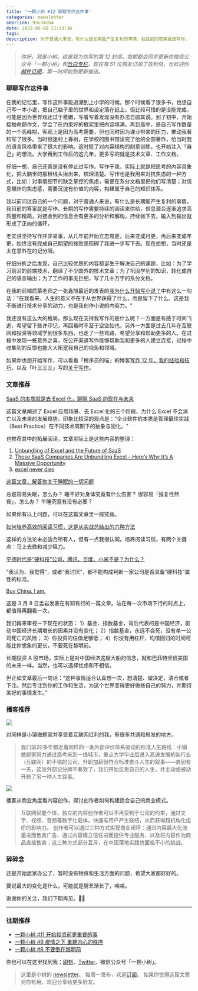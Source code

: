 ```yaml
---
title: '一颗小树 #12 聊聊写作这件事'
categories: newsletter
abbrlink: 93c34cb4
date: 2022-05-08 21:13:36
tags:
description: 对于普通人来说，有什么是长期能产生复利的事情，我目前的答案就是写作。
---
```

> *你好，我是小树。这是我为你写的第 12 封信。每期都会同步更新在微信公众号「一颗小树」和[竹白专栏](https://xiaoshu.zhubai.love)。现在有 51 位朋友订阅了这封信，也欢迎你[邮件订阅](https://xiaoshu.zhubai.love)，第一时间收到更新推送。*

### 聊聊写作这件事

在我的记忆里，写作这件事能追溯到上小学的时候。那个时候看了很多书，也想自己写一本小说，把自己脑子里的世界和设定落在纸上。但比较可惜的是没能完成，可能是因为世界观还过于稚嫩，写着写着发现没有办法自圆其说。到了初中，开始接触命题作文，学会了在约束好的框架里把内容填满。再到高中，是自己写作数量的一个高峰期，客观上是因为高考需要，但也同时因为课业带来的压力，推动我看和写了很多。当时很迷村上春树，在学校的图书馆读完了他的全部著作，给当时我的语言风格带来了很大的影响。这时除了对内容结构的刻意训练，也开始注入「自己」的想法。大学再到工作后的这几年，更多写的就是技术文章、工作文档。

仔细一想，自己还真是没有停止过写作。写作于我，实际上就是把思考的内容具象化，把大脑里的那根线头揪出来，梳理清楚。写作也是我用来对抗焦虑的一种方式，比如：对事情细节的缺乏掌控的焦虑，需要在系分文档里把他们写清楚；对信息爆炸的焦虑感，需要沉淀有价值的内容，构建属于自己的知识体系。

我以前问过自己的一个问题，对于普通人来说，有什么是长期能产生复利的事情，我目前的答案就是写作。长期的写作需要持续的阅读来供给，信息源会逐渐追求高质量和精简，对接收到的信息会有更多的分析和解构，持续做下去，输入到输出就形成了正向的循环。

老实讲坚持写作并非易事，从几年前开始立志周更，后来变成月更，再后来变成年更，始终没有完成自己期望的挫败感阻碍了我进一步写下去。现在想想，当时还是太在意外在的记分牌。

仔细分析之后发现，自己比较优质的内容都诞生于解决自己的课题，比如：为了学习前沿的前端技术，翻译了不少国外的技术文章；为了巩固学到的知识，转化成自己的语言输出；为了工作的事无巨细，写了几十万字的系分文档。

在我的前端启蒙老师之一张鑫旭最近的发表的[我为什么开始写小说？](http://mp.weixin.qq.com/s?__biz=MzI5MTA4ODA3NQ==&mid=2247483804&idx=1&sn=6dc04c1aca661d09138ed8dfd7f5bba5&chksm=ec14b238db633b2e0c201570eaa7ba299ae79da3fbd362c3731721df745448a29353ccee82f7&mpshare=1&scene=1&srcid=0506YpjBVlTdJjNDgojOnHqo&sharer_sharetime=1651816524552&sharer_shareid=4c63140522fe404b48188e25cc789c37#rd)中有这么一句话："在我看来，人生的意义不在于从世界获得了什么，而是留下了什么。这是我不断进行技术分享的动力，也是我创作小说的内驱力。"

我还没有这么大的格局，那么现在支持我写作的是什么呢？一方面是有感于时间飞逝，希望留下些许印记，再回看时不至于空空如也。另外一方面是过去几年在互联网和投资等领域学到很多东西，也走了一些弯路，希望分享和帮助更多的人。在过程中发现一桩意外之喜，在公开渠道写作能够帮助我和更多的人建立连接，过程中收集到的反馈也能大大拓宽我自己的视角和领域。

如果你也想开始写作，可以看看「程序员的喵」的博客[写作 12 年，我的经验和技巧](https://catcoding.me/p/writing-for-joy/)，以及「叶三三三」写的[关于写作](http://mp.weixin.qq.com/s?__biz=MzU4ODg1NjU5MQ==&mid=2247484126&idx=1&sn=e33419714c474d31eda9e50f16532224&chksm=fdd72ebecaa0a7a881a6c4d57f76938875a37a9945ed509da9128d10a1a6ad33162e18cbffea&mpshare=1&scene=1&srcid=0505I2LgqmnfVInZJotE7ykQ&sharer_sharetime=1651731707974&sharer_shareid=4c63140522fe404b48188e25cc789c37#rd)。

### 文章推荐

[SaaS 的本质就是去 Excel 化，聊聊 SaaS 的现在与未来](http://mp.weixin.qq.com/s?__biz=MzU4NDcyMTc4MQ==&mid=2247483805&idx=1&sn=8a12358c867b2b2d9e4067616cbf95b2&chksm=fd943587cae3bc9198f427310352aaf8074c9a6fb92973bb871c51853d2543d44edbc80e1ccc&mpshare=1&scene=1&srcid=05063SdiMp5pS9OB0k76WRNn&sharer_sharetime=1651832339666&sharer_shareid=4c63140522fe404b48188e25cc789c37#rd)

这篇文章阐述了 Excel 应用场景、去 Excel 化的三个阶段、为什么 Excel 不会消亡以及未来的发展趋势。印象比较深的观点是："企业软件的本质是管理最佳实践（Best Practice）在不同技术周期下的抽象与固化。"

也推荐其中的拓展阅读，文章实际上是这些内容的整理：
1. [Unbundling of Excel and the Future of SaaS](https://www.venturescale.to/post/unbundling-of-excel-and-the-future-of-saas)
2. [These SaaS Companies Are Unbundling Excel – Here’s Why It’s A Massive Opportunity](https://foundationinc.co/lab/the-saas-opportunity-of-unbundling-excel/)
3. [excel never dies](https://www.notboring.co/p/excel-never-dies)

[这篇文章，解答你关于睡眠的一切问题](http://mp.weixin.qq.com/s?__biz=MzAxNTY0NjEzNg==&mid=2247486863&idx=1&sn=44e07771737a89fd9c317902e368e7ca&chksm=9b81a158acf6284e8feae8b2a457b84f6c5dc791f2dfed7673aa6ca2b631272b1fe006fd6ed3&mpshare=1&scene=1&srcid=0505r23wT3Qt0sfPUH8XO1Oh&sharer_sharetime=1651758377457&sharer_shareid=4c63140522fe404b48188e25cc789c37#rd)

总是容易失眠，怎么办？
睡不好对身体究竟有什么伤害？
很容易「报复性熬夜」，怎么办？
午睡究竟有没有必要？

如果你有以上问题，可以在这篇文章里一探究竟。

[如何培养高效的阅读习惯，这是从实战总结出的六种方法](https://mp.weixin.qq.com/s/dd8mgBqVnrQLp-jge3qKYw)

这样的方法论未必适合所有人，但有一点我很认同。培养阅读习惯，有两个关键点：马上去做和减少阻力。

[宁德时代是“硬科技”公司，腾讯、百度、小米不是？为什么？](http://mp.weixin.qq.com/s?__biz=MzIxMDgyMTM0NQ==&mid=2247494433&idx=1&sn=e89888eb32f718f407f858175732810a&chksm=975c62afa02bebb970a10b01e60d8b8e10049e44dabb13b552570c26751dc767645260eed46d&mpshare=1&scene=1&srcid=0505BQR1h03tIegPxJa3Ut0Z&sharer_sharetime=1651736724613&sharer_shareid=4c63140522fe404b48188e25cc789c37#rd)

“我认为、我觉得”，或者“我讨厌”，都不能构成判断一家公司是否具备“硬科技”属性的标准。

[Buy China. I am.](https://youzhiyouxing.cn/n/materials/1185)

这是 3 月 8 日孟岩发表在有知有行的一篇文章。站在每一次市场下行的时点上，都值得再翻看一次。

我们再来审视一下现在的状态：
1）基金、指数基金，背后代表的是中国经济，驱动中国经济长期增长的因素并没有变化；
2）指数基金，永远不会死，没有单一公司死亡的风险；
3）你投资的估值足够低；
4）你没有用杠杆，均值回归的时间可能比你想象的更长，不要死在黎明前。

长期投资 A 股市场，实际上是对中国经济这艘大船的信念，就和巴菲特坚信美国的未来一样。当然，也可以选择忧虑和不相信。

但正如文章最后一句话：“这种事情适合认真想一次，想清楚、做决定，清仓或者下注。然后专注到你的工作和生活，为这个世界变得更好做些自己的努力，并期待美好的事情发生。”

### 播客推荐

![](/images/newsletter-12/1.jpeg)

对同样是小镇做题家并享受着互联网红利的我，有很多共通和启发的地方。

> 我们前20多年都走着同样的一条外部评价体系驱动的标准人生路线：小镇做题家努力通过高考来到一线城市，重点大学毕业后进入高速发展的新行业（互联网）的不错的公司，升职加薪很符合标准奋斗人生的叙事——直到有一天，这张外部记分牌不奏效了，我们开始反思自己的人生，并主动或被动开启了另一种人生叙事。

![](/images/newsletter-12/2.jpeg)

播客从商业角度看内容创作，探讨创作者如何构建适合自己的商业模式。

> 互联网赋能个体，独立的内容创作者可以不再受制于公司的约束，通过文字、视频、音频等数字化载体，快速与用户产生联结，从而获得超机构化组织的影响力。
> 创作者可以通过三种方式实现商业闭环：通过内容最大化流量进而售卖广告、通过内容建立信任进而提供专业服务、以及将内容作为商品直接售卖；这三种方式部分互斥，在中国落地实践也面临不小的挑战。

### 碎碎念

还是开始居家办公了，暂时没有物资和生活方面的问题，希望大家都好好的。

要说最大的变化是什么，可能就是厨艺渐长了，哈哈。

谢谢你的关注，我们下期再见。👋🏻

---

### 往期推荐
- [一颗小树 #11 开始投资前更重要的事](https://xiaoshu.zhubai.love/posts/2132745094586081280)
- [一颗小树 #9 疫情之下 重建内心的秩序](https://xiaoshu.zhubai.love/posts/2127657453835132928)
- [一颗小树 #8 不要倒在黎明前](https://xiaoshu.zhubai.love/posts/2125116827176398848)

你也可以在这里找到我：[即刻](https://okjk.co/3Vsn5T)、[Twitter](https://twitter.com/yeshu_in_future)、微信公众号「一颗小树」。

> 这里是小树的 [newsletter](https://xiaoshu.zhubai.love)。 每周一发布，欢迎[订阅](https://xiaoshu.zhubai.love)。
> 如果你觉得这篇文章对你有用，欢迎分享给更多好友。
